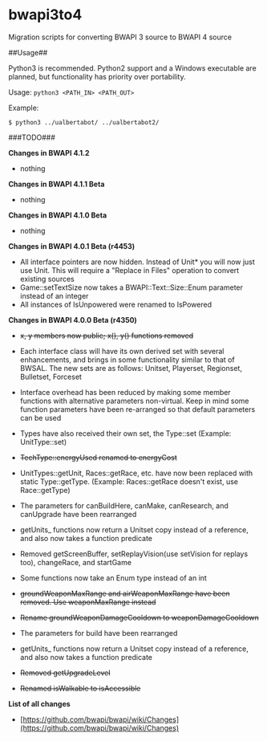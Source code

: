 # bwapi3to4
Migration scripts for converting BWAPI 3 source to BWAPI 4 source

##Usage##

Python3 is recommended. Python2 support and a Windows executable are planned, but functionality has priority over portability.

Usage: `python3 <PATH_IN> <PATH_OUT>`

Example:

```
$ python3 ../ualbertabot/ ../ualbertabot2/
```

###TODO###

**Changes in BWAPI 4.1.2**

- nothing


**Changes in BWAPI 4.1.1 Beta**

- nothing


**Changes in BWAPI 4.1.0 Beta**

- nothing


**Changes in BWAPI 4.0.1 Beta (r4453)**

- All interface pointers are now hidden. Instead of Unit* you will now just use Unit. This will require a "Replace in Files" operation to convert existing sources
- Game::setTextSize now takes a BWAPI::Text::Size::Enum parameter instead of an integer
- All instances of IsUnpowered were renamed to IsPowered


**Changes in BWAPI 4.0.0 Beta (r4350)**

- ~~x, y members now public; x(), y() functions removed~~


- Each interface class will have its own derived set with several enhancements, and brings in some functionality similar to that of BWSAL. The new sets are as follows: Unitset, Playerset, Regionset, Bulletset, Forceset
- Interface overhead has been reduced by making some member functions with alternative parameters non-virtual. Keep in mind some function parameters have been re-arranged so that default parameters can be used


- Types have also received their own set, the Type::set (Example: UnitType::set)
- ~~TechType::energyUsed renamed to energyCost~~
- UnitTypes::getUnit, Races::getRace, etc. have now been replaced with static Type::getType. (Example: Races::getRace doesn't exist, use Race::getType)


- The parameters for canBuildHere, canMake, canResearch, and canUpgrade have been rearranged
- getUnits_ functions now return a Unitset copy instead of a reference, and also now takes a function predicate
- Removed getScreenBuffer, setReplayVision(use setVision for replays too), changeRace, and startGame
- Some functions now take an Enum type instead of an int


- ~~groundWeaponMaxRange and airWeaponMaxRange have been removed. Use weaponMaxRange instead~~
- ~~Rename groundWeaponDamageCooldown to weaponDamageCooldown~~


- The parameters for build have been rearranged
- getUnits_ functions now return a Unitset copy instead of a reference, and also now takes a function predicate
- ~~Removed getUpgradeLevel~~


- ~~Renamed isWalkable to isAccessible~~


**List of all changes**
- [https://github.com/bwapi/bwapi/wiki/Changes](https://github.com/bwapi/bwapi/wiki/Changes)


<!--
* Position, TilePosition, and the new WalkPosition now all share the same class template: Point.

* Convert derived sets: Unitset, Playerset, Regionset, Bulletset, Forceset, e.g. "std::set<Unit*>" -> "BWAPI::Unitset"
* Interface overhead has been reduced by making some member functions with alternative parameters non-virtual
* Some function parameters re-arranged so that default parameters can be used

* Type::set (Example: UnitType::set)
* UnitTypes::getUnit, Races::getRace, etc. replaced with static Type::getType. (Example: Races::getRace doesn't exist, use Race::getType)

* canBuildHere, canMake, canResearch, and canUpgrade parameters rearranged
* getUnits_ functions now return a Unitset copy instead of a reference, and also now takes a function predicate.
* Removed getScreenBuffer, setReplayVision(use setVision for replays too), changeRace, and startGame 
* Some functions now take an Enum type instead of an int.

* build parameters rearranged
-->
